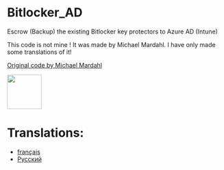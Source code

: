 # Bitlocker_AD
Escrow (Backup) the existing Bitlocker key protectors to Azure AD (Intune)

This code is not mine ! It was made by Michael Mardahl. I have only made some translations of it!

[Original code by Michael Mardahl](code/original)

<a href="https://github.com/mardahl"><img src="https://www3.lunapic.com/do-not-link-here-use-hosting-instead/168621319049324790?33077912720" width="80" /></a>

# Translations:
* [français](code/french)
* [Русский](code/Русский)
